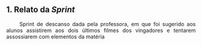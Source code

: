 ## 1. Relato da _Sprint_
<p align="justify">&emsp;&emsp; Sprint de descanso dada pela professora, em que foi sugerido aos alunos assistirem aos dois últimos filmes dos vingadores e tentarem assossiarem com elementos da matéria  </p>
